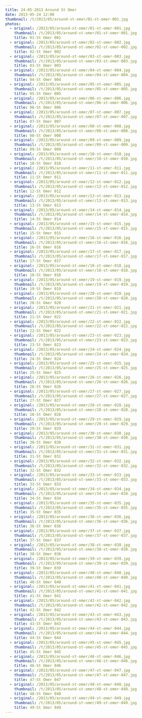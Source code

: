 ```yaml
---
title: 24-05-2013 Around St Omer
date: 2013-05-24 12:00
thumbnail: /t/2013/05/around-st-omer/01-st-omer-001.jpg
photos:
  - original: /2013/05/around-st-omer/01-st-omer-001.jpg
    thumbnail: /t/2013/05/around-st-omer/01-st-omer-001.jpg
    title: 01-St Omer 001
  - original: /2013/05/around-st-omer/02-st-omer-002.jpg
    thumbnail: /t/2013/05/around-st-omer/02-st-omer-002.jpg
    title: 02-St Omer 002
  - original: /2013/05/around-st-omer/03-st-omer-003.jpg
    thumbnail: /t/2013/05/around-st-omer/03-st-omer-003.jpg
    title: 03-St Omer 003
  - original: /2013/05/around-st-omer/04-st-omer-004.jpg
    thumbnail: /t/2013/05/around-st-omer/04-st-omer-004.jpg
    title: 04-St Omer 004
  - original: /2013/05/around-st-omer/05-st-omer-005.jpg
    thumbnail: /t/2013/05/around-st-omer/05-st-omer-005.jpg
    title: 05-St Omer 005
  - original: /2013/05/around-st-omer/06-st-omer-006.jpg
    thumbnail: /t/2013/05/around-st-omer/06-st-omer-006.jpg
    title: 06-St Omer 006
  - original: /2013/05/around-st-omer/07-st-omer-007.jpg
    thumbnail: /t/2013/05/around-st-omer/07-st-omer-007.jpg
    title: 07-St Omer 007
  - original: /2013/05/around-st-omer/08-st-omer-008.jpg
    thumbnail: /t/2013/05/around-st-omer/08-st-omer-008.jpg
    title: 08-St Omer 008
  - original: /2013/05/around-st-omer/09-st-omer-009.jpg
    thumbnail: /t/2013/05/around-st-omer/09-st-omer-009.jpg
    title: 09-St Omer 009
  - original: /2013/05/around-st-omer/10-st-omer-010.jpg
    thumbnail: /t/2013/05/around-st-omer/10-st-omer-010.jpg
    title: 10-St Omer 010
  - original: /2013/05/around-st-omer/11-st-omer-011.jpg
    thumbnail: /t/2013/05/around-st-omer/11-st-omer-011.jpg
    title: 11-St Omer 011
  - original: /2013/05/around-st-omer/12-st-omer-012.jpg
    thumbnail: /t/2013/05/around-st-omer/12-st-omer-012.jpg
    title: 12-St Omer 012
  - original: /2013/05/around-st-omer/13-st-omer-013.jpg
    thumbnail: /t/2013/05/around-st-omer/13-st-omer-013.jpg
    title: 13-St Omer 013
  - original: /2013/05/around-st-omer/14-st-omer-014.jpg
    thumbnail: /t/2013/05/around-st-omer/14-st-omer-014.jpg
    title: 14-St Omer 014
  - original: /2013/05/around-st-omer/15-st-omer-015.jpg
    thumbnail: /t/2013/05/around-st-omer/15-st-omer-015.jpg
    title: 15-St Omer 015
  - original: /2013/05/around-st-omer/16-st-omer-016.jpg
    thumbnail: /t/2013/05/around-st-omer/16-st-omer-016.jpg
    title: 16-St Omer 016
  - original: /2013/05/around-st-omer/17-st-omer-017.jpg
    thumbnail: /t/2013/05/around-st-omer/17-st-omer-017.jpg
    title: 17-St Omer 017
  - original: /2013/05/around-st-omer/18-st-omer-018.jpg
    thumbnail: /t/2013/05/around-st-omer/18-st-omer-018.jpg
    title: 18-St Omer 018
  - original: /2013/05/around-st-omer/19-st-omer-019.jpg
    thumbnail: /t/2013/05/around-st-omer/19-st-omer-019.jpg
    title: 19-St Omer 019
  - original: /2013/05/around-st-omer/20-st-omer-020.jpg
    thumbnail: /t/2013/05/around-st-omer/20-st-omer-020.jpg
    title: 20-St Omer 020
  - original: /2013/05/around-st-omer/21-st-omer-021.jpg
    thumbnail: /t/2013/05/around-st-omer/21-st-omer-021.jpg
    title: 21-St Omer 021
  - original: /2013/05/around-st-omer/22-st-omer-022.jpg
    thumbnail: /t/2013/05/around-st-omer/22-st-omer-022.jpg
    title: 22-St Omer 022
  - original: /2013/05/around-st-omer/23-st-omer-023.jpg
    thumbnail: /t/2013/05/around-st-omer/23-st-omer-023.jpg
    title: 23-St Omer 023
  - original: /2013/05/around-st-omer/24-st-omer-024.jpg
    thumbnail: /t/2013/05/around-st-omer/24-st-omer-024.jpg
    title: 24-St Omer 024
  - original: /2013/05/around-st-omer/25-st-omer-025.jpg
    thumbnail: /t/2013/05/around-st-omer/25-st-omer-025.jpg
    title: 25-St Omer 025
  - original: /2013/05/around-st-omer/26-st-omer-026.jpg
    thumbnail: /t/2013/05/around-st-omer/26-st-omer-026.jpg
    title: 26-St Omer 026
  - original: /2013/05/around-st-omer/27-st-omer-027.jpg
    thumbnail: /t/2013/05/around-st-omer/27-st-omer-027.jpg
    title: 27-St Omer 027
  - original: /2013/05/around-st-omer/28-st-omer-028.jpg
    thumbnail: /t/2013/05/around-st-omer/28-st-omer-028.jpg
    title: 28-St Omer 028
  - original: /2013/05/around-st-omer/29-st-omer-029.jpg
    thumbnail: /t/2013/05/around-st-omer/29-st-omer-029.jpg
    title: 29-St Omer 029
  - original: /2013/05/around-st-omer/30-st-omer-030.jpg
    thumbnail: /t/2013/05/around-st-omer/30-st-omer-030.jpg
    title: 30-St Omer 030
  - original: /2013/05/around-st-omer/31-st-omer-031.jpg
    thumbnail: /t/2013/05/around-st-omer/31-st-omer-031.jpg
    title: 31-St Omer 031
  - original: /2013/05/around-st-omer/32-st-omer-032.jpg
    thumbnail: /t/2013/05/around-st-omer/32-st-omer-032.jpg
    title: 32-St Omer 032
  - original: /2013/05/around-st-omer/33-st-omer-033.jpg
    thumbnail: /t/2013/05/around-st-omer/33-st-omer-033.jpg
    title: 33-St Omer 033
  - original: /2013/05/around-st-omer/34-st-omer-034.jpg
    thumbnail: /t/2013/05/around-st-omer/34-st-omer-034.jpg
    title: 34-St Omer 034
  - original: /2013/05/around-st-omer/35-st-omer-035.jpg
    thumbnail: /t/2013/05/around-st-omer/35-st-omer-035.jpg
    title: 35-St Omer 035
  - original: /2013/05/around-st-omer/36-st-omer-036.jpg
    thumbnail: /t/2013/05/around-st-omer/36-st-omer-036.jpg
    title: 36-St Omer 036
  - original: /2013/05/around-st-omer/37-st-omer-037.jpg
    thumbnail: /t/2013/05/around-st-omer/37-st-omer-037.jpg
    title: 37-St Omer 037
  - original: /2013/05/around-st-omer/38-st-omer-038.jpg
    thumbnail: /t/2013/05/around-st-omer/38-st-omer-038.jpg
    title: 38-St Omer 038
  - original: /2013/05/around-st-omer/39-st-omer-039.jpg
    thumbnail: /t/2013/05/around-st-omer/39-st-omer-039.jpg
    title: 39-St Omer 039
  - original: /2013/05/around-st-omer/40-st-omer-040.jpg
    thumbnail: /t/2013/05/around-st-omer/40-st-omer-040.jpg
    title: 40-St Omer 040
  - original: /2013/05/around-st-omer/41-st-omer-041.jpg
    thumbnail: /t/2013/05/around-st-omer/41-st-omer-041.jpg
    title: 41-St Omer 041
  - original: /2013/05/around-st-omer/42-st-omer-042.jpg
    thumbnail: /t/2013/05/around-st-omer/42-st-omer-042.jpg
    title: 42-St Omer 042
  - original: /2013/05/around-st-omer/43-st-omer-043.jpg
    thumbnail: /t/2013/05/around-st-omer/43-st-omer-043.jpg
    title: 43-St Omer 043
  - original: /2013/05/around-st-omer/44-st-omer-044.jpg
    thumbnail: /t/2013/05/around-st-omer/44-st-omer-044.jpg
    title: 44-St Omer 044
  - original: /2013/05/around-st-omer/45-st-omer-045.jpg
    thumbnail: /t/2013/05/around-st-omer/45-st-omer-045.jpg
    title: 45-St Omer 045
  - original: /2013/05/around-st-omer/46-st-omer-046.jpg
    thumbnail: /t/2013/05/around-st-omer/46-st-omer-046.jpg
    title: 46-St Omer 046
  - original: /2013/05/around-st-omer/47-st-omer-047.jpg
    thumbnail: /t/2013/05/around-st-omer/47-st-omer-047.jpg
    title: 47-St Omer 047
  - original: /2013/05/around-st-omer/48-st-omer-048.jpg
    thumbnail: /t/2013/05/around-st-omer/48-st-omer-048.jpg
    title: 48-St Omer 048
  - original: /2013/05/around-st-omer/49-st-omer-049.jpg
    thumbnail: /t/2013/05/around-st-omer/49-st-omer-049.jpg
    title: 49-St Omer 049
---
```

